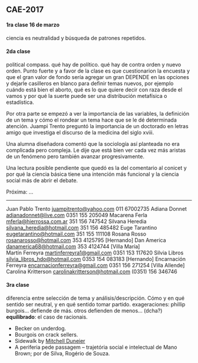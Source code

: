 ## CAE-2017

#### 1ra clase 16 de marzo

ciencia es neutralidad y búsqueda de patrones repetidos.

#### 2da clase

political compass. qué hay de político. qué hay de contra orden y nuevo orden.
Punto fuerte y a favor de la clase es que cuestionarion la encuesta y que el gran valor de fondo sería agregar un gran DEPENDE en las opciones y dejarle casilleros en blanco para definir temas nuevos, por ejemplo cuándo está bien el aborto, qué es lo que quiere decir con raza desde el vamos y por qué la suerte puede ser una distribución metafísica o estadística.

Por otra parte se empezó a ver la importancia de las variables, la definición de un tema y cómo el rondear un tema hace que se le dé determinada atención. Juampi Trento preguntó la importancia de un doctorado en letras amigo que investiga el discurso de la medicina del siglo xviii.

Una alumna diseñadora comentó que la sociología así planteada no era complicada pero compleja. Le dije que está bien ver cada vez más aristas de un fenómeno pero también avanzar progresivamente.

Una lectura posible pendiente que quedó es la del comentario al conicet y por qué la ciencia básica tiene una intención más funcional y la ciencia social más de abrir el debate.

Próxima: ...

___

Juan Pablo Trento 		juampitrento@yahoo.com						011 67002735
Adiana Donnet 			adianadonnet@live.com						0351 155 205049
Macarena Ferla			mferla@hierrossa.com.ar						351 156 747542
Silvana Heredia 		silvana_heredia@hotmail.com					351 156 485482
Euge Tarantino 			eugetarantino@hotmail.com 					351 155 111108
Rosana Rosso 			rosanarosso@hotmail.com						353 4125795 [Hernando]
Dan America 			danamerica68@hotmail.com					353 4124744 [Villa María]	
Martín Ferreyra			martinferreyra1@gmail.com					0351 153 117620
Silvia Libros 			silvia_libros_hdo@hotmail.com				0353 154 083183 [Hernando]
Encarnación Ferreyra	encarnacionferreyra@gmail.com				0351 156 271254 [Villa Allende]
Carolina Kritterson		carolinakritterson@hotmail.com				(0351) 156 346746


#### 3ra clase

diferencia entre selección de tema y análisis/descripción. Cómo y en qué sentido ser neutral, y en qué sentido tomar partido.
exageraciones: phillip burgois... defiende de más. otros defienden de menos... (dcha?)
**equilibrado**: el caso de racionais. 

- Becker on underdog.
- Bourgois on crack sellers.
- Sidewalk by [Mitchell Duneier](http://www.salon.com/1999/12/16/duneier/)
- A periferia pede passagem – trajetória social e intelectual de Mano Brown; por de Silva, Rogério de Souza.

